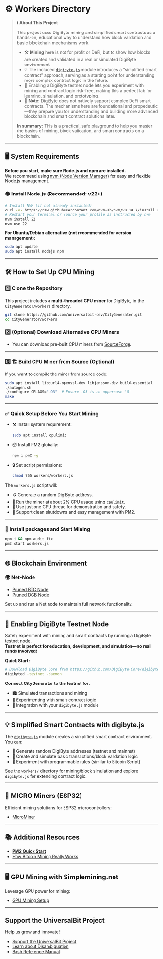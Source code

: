 # ⚙️ Workers Directory

> **ℹ️ About This Project**
>
> This project uses DigiByte mining and simplified smart contracts as a hands-on, educational way to understand how block validation and basic blockchain mechanisms work.
>
> - 🛠 **Mining** here is not for profit or DeFi, but to show how blocks are created and validated in a real or simulated DigiByte environment.
> - 💡 The included [`digibyte.js`](https://raw.githubusercontent.com/universalbit-dev/CityGenerator/refs/heads/master/digibyte.js) module introduces a “simplified smart contract” approach, serving as a starting point for understanding more complex contract logic in the future.
> - 🧪 Enabling a DigiByte testnet node lets you experiment with mining and contract logic risk-free, making this a perfect lab for learning, simulation, and prototyping.
> - 🚫 **Note:** DigiByte does not natively support complex DeFi smart contracts. The mechanisms here are foundational and propedeutic—they prepare you for understanding and building more advanced blockchain and smart contract solutions later.
>
> **In summary:** This is a practical, safe playground to help you master the basics of mining, block validation, and smart contracts on a blockchain.

---

## 🖥️ System Requirements

**Before you start, make sure Node.js and npm are installed.**  
We recommend using [nvm (Node Version Manager)](https://github.com/nvm-sh/nvm) for easy and flexible Node.js management.

### 🟢 Install Node.js (Recommended: v22+)
```bash
# Install NVM (if not already installed)
curl -o- https://raw.githubusercontent.com/nvm-sh/nvm/v0.39.7/install.sh | bash
# Restart your terminal or source your profile as instructed by nvm
nvm install 22
nvm use 22
```
**For Ubuntu/Debian alternative (not recommended for version management):**
```bash
sudo apt update
sudo apt install nodejs npm
```

---

## 🛠️ How to Set Up CPU Mining

### 1️⃣ Clone the Repository
This project includes a **multi-threaded CPU miner** for DigiByte, in the `CityGenerator/workers` directory.

```bash
git clone https://github.com/universalbit-dev/CityGenerator.git
cd CityGenerator/workers
```

### 2️⃣ (Optional) Download Alternative CPU Miners
- You can download pre-built CPU miners from [SourceForge](https://sourceforge.net/).

---

### 3️⃣ 🏗️ Build CPU Miner from Source (Optional)

If you want to compile the miner from source code:
```bash
sudo apt install libcurl4-openssl-dev libjansson-dev build-essential
./autogen.sh
./configure CFLAGS="-O3"  # Ensure -O3 is an uppercase 'O'
make
```

---

### ✅ Quick Setup Before You Start Mining

- 🛠️ Install system requirement:  
  ```bash
  sudo apt install cpulimit
  ```
- 📦 Install PM2 globally:  
  ```bash
  npm i pm2 -g
  ```
- 🔒 Set script permissions:  
  ```bash
  chmod 755 workers/workers.js
  ```

The `workers.js` script will:
- 🪙 Generate a random DigiByte address.
- 🧊 Run the miner at about 2% CPU usage using `cpulimit`.
- 🧵 Use just one CPU thread for demonstration and safety.
- 📴 Support clean shutdowns and easy management with PM2.

---

### 🚦 Install packages and Start Mining
```bash
npm i && npm audit fix
pm2 start workers.js
```

---

## 🌐 Blockchain Environment

### 🌍 Net-Node  
- [Pruned BTC Node](https://github.com/universalbit-dev/universalbit-dev/tree/main/blockchain/bitcoin)    
- [Pruned DGB Node](https://github.com/universalbit-dev/universalbit-dev/tree/main/blockchain/digibyte)

Set up and run a Net node to maintain full network functionality.

---

## 🧪 Enabling DigiByte Testnet Node

Safely experiment with mining and smart contracts by running a DigiByte testnet node.  
**Testnet is perfect for education, development, and simulation—no real funds involved!**

**Quick Start:**
```bash
# Download DigiByte Core from https://github.com/DigiByte-Core/digibyte
digibyted -testnet -daemon
```

**Connect CityGenerator to the testnet for:**
- 🏙️ Simulated transactions and mining
- 📜 Experimenting with smart contract logic
- 🔗 Integration with your `digibyte.js` module

---

## 💡 Simplified Smart Contracts with digibyte.js

The [`digibyte.js`](https://raw.githubusercontent.com/universalbit-dev/CityGenerator/refs/heads/master/digibyte.js) module creates a simplified smart contract environment. You can:

- 🔑 Generate random DigiByte addresses (testnet and mainnet)
- 🔄 Create and simulate basic transactions/block validation logic
- 🧩 Experiment with programmable rules (similar to Bitcoin Script)

See the `workers/` directory for mining/block simulation and explore `digibyte.js` for extending contract logic.

---

## 🧩 MICRO Miners (ESP32)
Efficient mining solutions for ESP32 microcontrollers:
- [MicroMiner](https://github.com/universalbit-dev/esptool/blob/master/README.md)

---

## 📚 Additional Resources
- **[PM2 Quick Start](https://pm2.keymetrics.io/docs/usage/quick-start/)**
- [How Bitcoin Mining Really Works](https://www.freecodecamp.org/news/how-bitcoin-mining-really-works-38563ec38c87/)

---

## 🖥️ GPU Mining with Simplemining.net
Leverage GPU power for mining:
- [GPU Mining Setup](https://github.com/universalbit-dev/universalbit-dev/tree/main/blockchain)

---

## Support the UniversalBit Project
Help us grow and innovate!  
- [Support the UniversalBit Project](https://github.com/universalbit-dev/universalbit-dev/tree/main/support) 
- [Learn about Disambiguation](https://en.wikipedia.org/wiki/Wikipedia:Disambiguation)  
- [Bash Reference Manual](https://www.gnu.org/software/bash/manual/)
